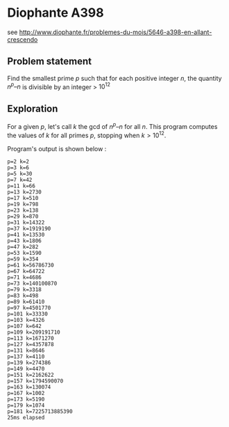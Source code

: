# Diophante A398
see http://www.diophante.fr/problemes-du-mois/5646-a398-en-allant-crescendo

## Problem statement
Find the smallest prime $p$ such that for each positive integer $n$, the quantity $n^p – n$ is divisible by an integer > $10^{12}$


## Exploration
For a given $p$, let's call $k$ the gcd of $n^p – n$ for all $n$.
This program computes the values of $k$ for all primes $p$, stopping when $k > 10^{12}$.

Program's output is shown below :

```
p=2 k=2
p=3 k=6
p=5 k=30
p=7 k=42
p=11 k=66
p=13 k=2730
p=17 k=510
p=19 k=798
p=23 k=138
p=29 k=870
p=31 k=14322
p=37 k=1919190
p=41 k=13530
p=43 k=1806
p=47 k=282
p=53 k=1590
p=59 k=354
p=61 k=56786730
p=67 k=64722
p=71 k=4686
p=73 k=140100870
p=79 k=3318
p=83 k=498
p=89 k=61410
p=97 k=4501770
p=101 k=33330
p=103 k=4326
p=107 k=642
p=109 k=209191710
p=113 k=1671270
p=127 k=4357878
p=131 k=8646
p=137 k=4110
p=139 k=274386
p=149 k=4470
p=151 k=2162622
p=157 k=1794590070
p=163 k=130074
p=167 k=1002
p=173 k=5190
p=179 k=1074
p=181 k=7225713885390
25ms elapsed
```
